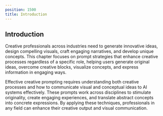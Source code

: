 ```yaml
---
position: 1500
title: Introduction
---
```


## Introduction

Creative professionals across industries need to generate innovative ideas, design compelling visuals, craft engaging narratives, and develop unique concepts. This chapter focuses on prompt strategies that enhance creative processes regardless of a specific role, helping users generate original ideas, overcome creative blocks, visualize concepts, and express information in engaging ways.

Effective creative prompting requires understanding both creative processes and how to communicate visual and conceptual ideas to AI systems effectively. These prompts work across disciplines to stimulate originality, create engaging experiences, and translate abstract concepts into concrete expressions. By applying these techniques, professionals in any field can enhance their creative output and visual communication.